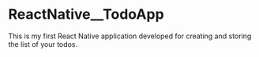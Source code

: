 # ReactNative__TodoApp
This is my first React Native application developed for creating and storing the list of your todos.
